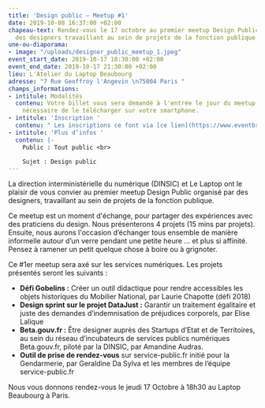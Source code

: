 ```yaml
---
title: 'Design public – Meetup #1'
date: 2019-10-08 16:37:00 +02:00
chapeau-text: Rendez-vous le 17 octobre au premier meetup Design Public organisé par
  des designers travaillant au sein de projets de la fonction publique.
une-ou-diaporama:
- image: "/uploads/designer_public_meetup_1.jpeg"
event_start_date: 2019-10-17 18:30:00 +02:00
event_end_date: 2019-10-17 21:30:00 +02:00
lieu: L'Atelier du Laptop Beaubourg
adresse: "7 Rue Geoffroy l'Angevin \n75004 Paris "
champs_informations:
- intitule: Modalités
  contenu: Votre billet vous sera demandé à l'entrée le jour du meetup. Il est donc
    nécessaire de le télécharger sur votre smartphone.
- intitule: 'Inscription '
  contenu: " Les inscriptions ce font via [ce lien](https://www.eventbrite.fr/e/billets-design-public-meetup-1-74790669907)"
- intitule: 'Plus d’infos '
  contenu: |-
    Public : Tout public <br>

    Sujet : Design public
---
```


La direction interministérielle du numérique (DINSIC) et Le Laptop ont le plaisir de vous convier au premier meetup Design Public organisé par des designers, travaillant au sein de projets de la fonction publique. 

Ce meetup est un moment d'échange, pour partager des expériences avec des praticiens du design. Nous présenterons 4 projets (15 mins par projets). Ensuite, nous aurons l'occasion d’échanger tous ensemble de manière informelle autour d’un verre pendant une petite heure ... et plus si affinité. Pensez à ramener un petit quelque chose à boire ou à grignoter. 

Ce #1er meetup sera axé sur les services numériques. Les projets présentés seront les suivants :

* **Défi Gobelins :** Créer un outil didactique pour rendre accessibles les objets historiques du Mobilier National, par Laurie Chapotte (défi 2018)
* **Design sprint sur le projet DataJust :** Garantir un traitement égalitaire et juste des demandes d’indemnisation de préjudices corporels, par Elise Lalique
* **Beta.gouv.fr :** Être designer auprès des Startups d’Etat et de Territoires, au sein du réseau d’incubateurs de services publics numériques Beta.gouv.fr, piloté par la DINSIC, par Amandine Audras.
* **Outil de prise de rendez-vous** sur service-public.fr initié pour la Gendarmerie, par Geraldine Da Sylva et les membres de l’équipe service-public.fr

Nous vous donnons rendez-vous le jeudi 17 Octobre à 18h30 au Laptop Beaubourg à Paris.
